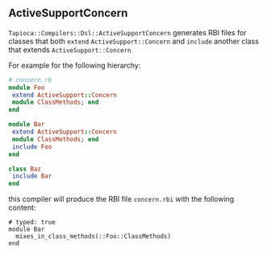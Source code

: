## ActiveSupportConcern

`Tapioca::Compilers::Dsl::ActiveSupportConcern` generates RBI files for classes that both `extend`
`ActiveSupport::Concern` and `include` another class that extends `ActiveSupport::Concern`

For example for the following hierarchy:

~~~rb
# concern.rb
module Foo
 extend ActiveSupport::Concern
 module ClassMethods; end
end

module Bar
 extend ActiveSupport::Concern
 module ClassMethods; end
 include Foo
end

class Baz
 include Bar
end
~~~

this compiler will produce the RBI file `concern.rbi` with the following content:

~~~rbi
# typed: true
module Bar
  mixes_in_class_methods(::Foo::ClassMethods)
end
~~~
